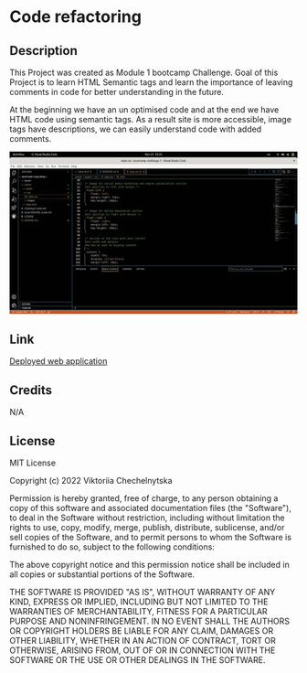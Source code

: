 # Code refactoring

## Description
This Project was created as Module 1 bootcamp Challenge.
Goal of this Project is to learn HTML Semantic tags and learn the importance of leaving comments in code for better understanding in the future.

At the beginning we have an un optimised code and at the end we have HTML code using semantic tags. As a result site is more accessible, image tags have descriptions, we can easily understand code with added comments.

![Example of the optimized code](./starter/assets/images/optimized-code.jpg)

## Link
[Deployed web application](https://marilynwho.github.io/bootcamp-challenge-1/)

## Credits
N/A

## License
MIT License

Copyright (c) 2022 Viktoriia Chechelnytska

Permission is hereby granted, free of charge, to any person obtaining a copy
of this software and associated documentation files (the "Software"), to deal
in the Software without restriction, including without limitation the rights
to use, copy, modify, merge, publish, distribute, sublicense, and/or sell
copies of the Software, and to permit persons to whom the Software is
furnished to do so, subject to the following conditions:

The above copyright notice and this permission notice shall be included in all
copies or substantial portions of the Software.

THE SOFTWARE IS PROVIDED "AS IS", WITHOUT WARRANTY OF ANY KIND, EXPRESS OR
IMPLIED, INCLUDING BUT NOT LIMITED TO THE WARRANTIES OF MERCHANTABILITY,
FITNESS FOR A PARTICULAR PURPOSE AND NONINFRINGEMENT. IN NO EVENT SHALL THE
AUTHORS OR COPYRIGHT HOLDERS BE LIABLE FOR ANY CLAIM, DAMAGES OR OTHER
LIABILITY, WHETHER IN AN ACTION OF CONTRACT, TORT OR OTHERWISE, ARISING FROM,
OUT OF OR IN CONNECTION WITH THE SOFTWARE OR THE USE OR OTHER DEALINGS IN THE
SOFTWARE.